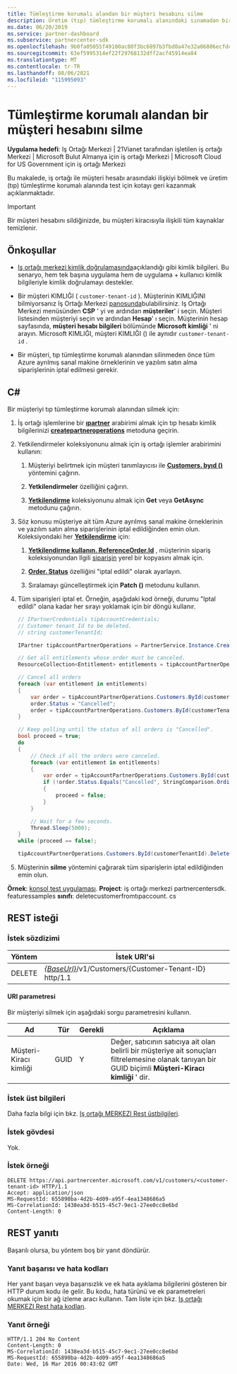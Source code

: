 ```yaml
---
title: Tümleştirme korumalı alandan bir müşteri hesabını silme
description: Üretim (tıp) tümleştirme korumalı alanındaki sınamadan bir müşteri hesabını silme.
ms.date: 06/20/2019
ms.service: partner-dashboard
ms.subservice: partnercenter-sdk
ms.openlocfilehash: 9b0fa05055f49100ac80f3bc6897b3fbd0a47e32a06806ecfdc8e386e31ae1b9
ms.sourcegitcommit: 63ef5995314ef22f29768132dff2acf45914ea84
ms.translationtype: MT
ms.contentlocale: tr-TR
ms.lasthandoff: 08/06/2021
ms.locfileid: "115995093"
---
```

# <a name="delete-a-customer-account-from-the-integration-sandbox"></a>Tümleştirme korumalı alandan bir müşteri hesabını silme

**Uygulama hedefi**: Iş Ortağı Merkezi | 21Vianet tarafından işletilen iş ortağı Merkezi | Microsoft Bulut Almanya için iş ortağı Merkezi | Microsoft Cloud for US Government için iş ortağı Merkezi

Bu makalede, iş ortağı ile müşteri hesabı arasındaki ilişkiyi bölmek ve üretim (tıp) tümleştirme korumalı alanında test için kotayı geri kazanmak açıklanmaktadır.

> [!IMPORTANT]
> Bir müşteri hesabını sildiğinizde, bu müşteri kiracısıyla ilişkili tüm kaynaklar temizlenir.

## <a name="prerequisites"></a>Önkoşullar

- [Iş ortağı merkezi kimlik doğrulamasında](partner-center-authentication.md)açıklandığı gibi kimlik bilgileri. Bu senaryo, hem tek başına uygulama hem de uygulama + kullanıcı kimlik bilgileriyle kimlik doğrulamayı destekler.

- Bir müşteri KIMLIĞI ( `customer-tenant-id` ). Müşterinin KIMLIĞINI bilmiyorsanız Iş Ortağı Merkezi [panosunda](https://partner.microsoft.com/dashboard)bulabilirsiniz. Iş Ortağı Merkezi menüsünden **CSP** ' yi ve ardından **müşteriler**' i seçin. Müşteri listesinden müşteriyi seçin ve ardından **Hesap**' ı seçin. Müşterinin hesap sayfasında, **müşteri hesabı bilgileri** bölümünde **Microsoft kimliği** ' ni arayın. Microsoft KIMLIĞI, müşteri KIMLIĞI () ile aynıdır `customer-tenant-id` .

- Bir müşteri, tıp tümleştirme korumalı alanından silinmeden önce tüm Azure ayrılmış sanal makine örneklerinin ve yazılım satın alma siparişlerinin iptal edilmesi gerekir.

## <a name="c"></a>C\#

Bir müşteriyi tıp tümleştirme korumalı alanından silmek için:

1. İş ortağı işlemlerine bir [**ıpartner**](/dotnet/api/microsoft.store.partnercenter.ipartner) arabirimi almak için tıp hesabı kimlik bilgilerinizi [**createpartneroperations**](/dotnet/api/microsoft.store.partnercenter.partnerservice.instance) metoduna geçirin.

2. Yetkilendirmeler koleksiyonunu almak için iş ortağı işlemler arabirimini kullanın:

    1. Müşteriyi belirtmek için müşteri tanımlayıcısı ile [**Customers. byıd ()**](/dotnet/api/microsoft.store.partnercenter.customers.icustomercollection.byid) yöntemini çağırın.

    2. **Yetkilendirmeler** özelliğini çağırın.

    3. [**Yetkilendirme**](entitlement-resources.md) koleksiyonunu almak için **Get** veya **GetAsync** metodunu çağırın.

3. Söz konusu müşteriye ait tüm Azure ayrılmış sanal makine örneklerinin ve yazılım satın alma siparişlerinin iptal edildiğinden emin olun. Koleksiyondaki her [**Yetkilendirme**](entitlement-resources.md) için:

    1. [**Yetkilendirme kullanın. ReferenceOrder.Id**](entitlement-resources.md#referenceorder) , müşterinin sipariş koleksiyonundan Ilgili [siparişin](order-resources.md#order) yerel bir kopyasını almak için.

    2. [**Order. Status**](order-resources.md#order) özelliğini "iptal edildi" olarak ayarlayın.

    3. Sıralamayı güncelleştirmek için **Patch ()** metodunu kullanın.

4. Tüm siparişleri iptal et. Örneğin, aşağıdaki kod örneği, durumu "Iptal edildi" olana kadar her sırayı yoklamak için bir döngü kullanır.

    ``` csharp
    // IPartnerCredentials tipAccountCredentials;
    // Customer tenant Id to be deleted.
    // string customerTenantId;

    IPartner tipAccountPartnerOperations = PartnerService.Instance.CreatePartnerOperations(tipAccountCredentials);

    // Get all entitlements whose order must be canceled.
    ResourceCollection<Entitlement> entitlements = tipAccountPartnerOperations.Customers.ById(customerTenantId).Entitlements.Get();

    // Cancel all orders
    foreach (var entitlement in entitlements)
    {
        var order = tipAccountPartnerOperations.Customers.ById(customerTenantId).Orders.ById(entitlement.ReferenceOrder.Id).Get();
        order.Status = "Cancelled";
        order = tipAccountPartnerOperations.Customers.ById(customerTenantId).Orders.ById(order.Id).Patch(order);
    }

    // Keep polling until the status of all orders is "Cancelled".
    bool proceed = true;
    do
    {
        // Check if all the orders were canceled.
        foreach (var entitlement in entitlements)
        {
            var order = tipAccountPartnerOperations.Customers.ById(customerTenantId).Orders.ById(entitlement.ReferenceOrder.Id).Get();
            if (!order.Status.Equals("Cancelled", StringComparison.OrdinalIgnoreCase))
            {
                proceed = false;
            }
        }

        // Wait for a few seconds.
        Thread.Sleep(5000);
    }
    while (proceed == false);

    tipAccountPartnerOperations.Customers.ById(customerTenantId).Delete();
    ```

5. Müşterinin **silme** yöntemini çağırarak tüm siparişlerin iptal edildiğinden emin olun.

**Örnek**: [konsol test uygulaması](console-test-app.md). **Project**: iş ortağı merkezi partnercentersdk. featuressamples **sınıfı**: deletecustomerfromtıpaccount. cs

## <a name="rest-request"></a>REST isteği

### <a name="request-syntax"></a>İstek sözdizimi

| Yöntem     | İstek URI'si                                                                            |
|------------|----------------------------------------------------------------------------------------|
| DELETE     | [*{BaseUrl}*](partner-center-rest-urls.md)/v1/Customers/{Customer-Tenant-ID} http/1.1 |

#### <a name="uri-parameter"></a>URI parametresi

Bir müşteriyi silmek için aşağıdaki sorgu parametresini kullanın.

| Ad                   | Tür     | Gerekli | Açıklama                                                                         |
|------------------------|----------|----------|-------------------------------------------------------------------------------------|
| Müşteri-Kiracı kimliği     | GUID     | Y        | Değer, satıcının satıcıya ait olan belirli bir müşteriye ait sonuçları filtrelemesine olanak tanıyan bir GUID biçimli **Müşteri-Kiracı kimliği** ' dir. |

### <a name="request-headers"></a>İstek üst bilgileri

Daha fazla bilgi için bkz. [Iş ortağı MERKEZI Rest üstbilgileri](headers.md).

### <a name="request-body"></a>İstek gövdesi

Yok.

### <a name="request-example"></a>İstek örneği

```http
DELETE https://api.partnercenter.microsoft.com/v1/customers/<customer-tenant-id> HTTP/1.1
Accept: application/json
MS-RequestId: 655890ba-4d2b-4d09-a95f-4ea1348686a5
MS-CorrelationId: 1438ea3d-b515-45c7-9ec1-27ee0cc8e6bd
Content-Length: 0
```

## <a name="rest-response"></a>REST yanıtı

Başarılı olursa, bu yöntem boş bir yanıt döndürür.

### <a name="response-success-and-error-codes"></a>Yanıt başarısı ve hata kodları

Her yanıt başarı veya başarısızlık ve ek hata ayıklama bilgilerini gösteren bir HTTP durum kodu ile gelir. Bu kodu, hata türünü ve ek parametreleri okumak için bir ağ izleme aracı kullanın. Tam liste için bkz. [Iş ortağı MERKEZI Rest hata kodları](error-codes.md).

### <a name="response-example"></a>Yanıt örneği

```http
HTTP/1.1 204 No Content
Content-Length: 0
MS-CorrelationId: 1438ea3d-b515-45c7-9ec1-27ee0cc8e6bd
MS-RequestId: 655890ba-4d2b-4d09-a95f-4ea1348686a5
Date: Wed, 16 Mar 2016 00:43:02 GMT
```
